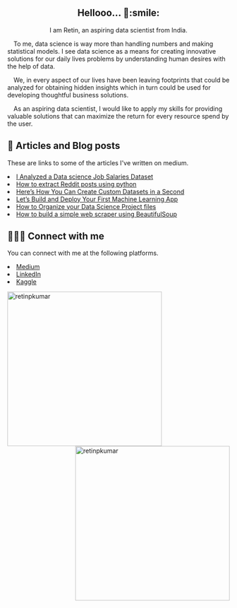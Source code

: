 <h2 align="center">Hellooo... 👋:smile:</h2> <p align="center"> 

<p align="center">I am Retin, an aspiring data scientist from India. </p>
    <p>&emsp;To me, data science is way more than handling numbers and making statistical models. I see data science as a means for creating innovative solutions for our daily lives problems by understanding human desires with the help of data. </p>
    <p>&emsp;We, in every aspect of our lives have been leaving footprints that could be analyzed for obtaining hidden insights which in turn could be used for developing thoughtful business solutions. </p>
    <p>&emsp;As an aspiring data scientist, I would like to apply my skills for providing valuable solutions that can maximize the return for every resource spend by the user.</p> 

<div>
  <h2> 📄 Articles and Blog posts </h2>
    <p>These are links to some of the articles I've written on medium. </p>
  <li><a href="https://medium.com/geekculture/i-analyzed-a-data-science-job-salaries-dataset-dca3c24081c0">I Analyzed a Data science Job Salaries Dataset</a></li>
  <li><a href="https://retinpkumar.medium.com/how-to-extract-reddit-posts-for-an-nlp-project-56d121b260b4" target="blank">How to extract Reddit posts using python</a></li>
  <li><a href="https://retinpkumar.medium.com/create-custom-datasets-within-seconds-53abf103bf8b" target="blank"> Here’s How You Can Create Custom Datasets in a Second </a></li>
  <li><a href="https://retinpkumar.medium.com/lets-build-and-deploy-your-first-machine-learning-app-fa350ec6b5cf" target="blank"> Let’s Build and Deploy Your First Machine Learning App </a></li>
  <li><a href="https://retinpkumar.medium.com/how-to-organize-a-data-science-project-directory-aa4d7c9f6156" target="blank"> How to Organize your Data Science Project files</a></li>
  <li><a href="https://medium.com/geekculture/how-to-build-a-simple-web-scraper-using-beautifulsoup-2f2f0f97dc47" target="blank">How to build a simple web scraper using BeautifulSoup</a></li>
  
  
  
    
</div>


<div>
    <h2> 🧑‍🤝‍🧑 Connect with me</h2>
    <p> You can connect with me at the following platforms. </p>
  <p>
      
<li><a href="https://medium.com/@retinpkumar" target="blank">Medium</a>&nbsp;&nbsp;&nbsp; </li>
<li><a href="https://linkedin.com/in/retinpkumar" target="blank">LinkedIn</a> &nbsp;&nbsp; </li>
<li><a href="https://kaggle.com/retinpkumar" target="blank">Kaggle</a></li>
  </p>
</div>

<div>
  <img align="left" src="https://github-readme-streak-stats.herokuapp.com/?user=retinpkumar&" alt="retinpkumar" / width="350">
  <img align="right" src="https://github-readme-stats.vercel.app/api?username=retinpkumar&show_icons=true&locale=en" alt="retinpkumar" / width="350" >
</div>

<!--
<div>
  <h2> Kaggle Profile </h2>
  
![competition](https://road-to-kaggle-grandmaster.vercel.app/api/badges/retinpkumar/competition/light)
![dataset](https://road-to-kaggle-grandmaster.vercel.app/api/badges/retinpkumar/dataset/light)
![notebook](https://road-to-kaggle-grandmaster.vercel.app/api/badges/retinpkumar/notebook/light)
![discussion](https://road-to-kaggle-grandmaster.vercel.app/api/badges/retinpkumar/discussion/light)
</div>

-->
